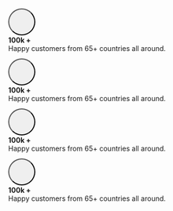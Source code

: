 <div class="w3-padding">
<div class="w3-row w3-content w3-white w3-border w3-border-light-gray w3-padding w3-margin-top " style="border-radius: 15px;">
<div class="w3-col l3 m3 s6 w3-center">
  <button class="w3-button w3-sand w3-small" style="margin-top: 12px; width: 55px; height: 55px; padding: 0px; border-radius: 30px;">
    <i class="fa-solid fa-heart-circle-check w3-text-red w3-xlarge"></i>
  </button>
  <span class="w3-tiny"><br>
  <strong class="w3-small">100k +</strong>
  <br>
  <sapn>Happy customers from 65+ countries all around.</span>
  </span>
</div>
<div class="w3-col l3 m3 s6 w3-center">
  <button class="w3-button w3-sand w3-small" style="margin-top: 12px; width: 55px; height: 55px; padding: 0px; border-radius: 30px;">
    <i class="fa-solid fa-heart-circle-check w3-text-red w3-xlarge"></i>
  </button>
  <span class="w3-tiny"><br>
  <strong class="w3-small">100k +</strong>
  <br>
  <sapn>Happy customers from 65+ countries all around.</span>
  </span>
</div>
<div class="w3-col l3 m3 s6 w3-center">
  <button class="w3-button w3-sand w3-small" style="margin-top: 12px; width: 55px; height: 55px; padding: 0px; border-radius: 30px;">
    <i class="fa-solid fa-heart-circle-check w3-text-red w3-xlarge"></i>
  </button>
  <span class="w3-tiny"><br>
  <strong class="w3-small">100k +</strong>
  <br>
  <sapn>Happy customers from 65+ countries all around.</span>
  </span>
</div>
<div class="w3-col l3 m3 s6 w3-center">
  <button class="w3-button w3-sand w3-small" style="margin-top: 12px; width: 55px; height: 55px; padding: 0px; border-radius: 30px;">
    <i class="fa-solid fa-heart-circle-check w3-text-red w3-xlarge"></i>
  </button>
  <span class="w3-tiny"><br>
  <strong class="w3-small">100k +</strong>
  <br>
  <sapn>Happy customers from 65+ countries all around.</span>
  </span>
</div>


</div>
</div>